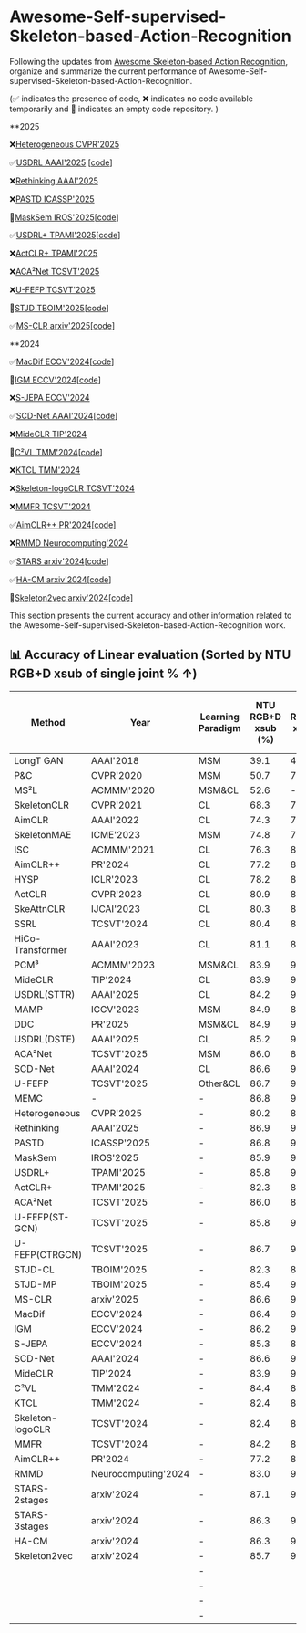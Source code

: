 # Awesome-Self-supervised-Skeleton-based-Action-Recognition
Following the updates from [Awesome Skeleton-based Action Recognition](https://github.com/firework8/Awesome-Skeleton-based-Action-Recognition?tab=readme-ov-file), organize and summarize the current performance of Awesome-Self-supervised-Skeleton-based-Action-Recognition.

(✅ indicates the presence of code, ❌ indicates no code available temporarily and 🚧 indicates an empty code repository. )



**2025

❌[Heterogeneous CVPR'2025](https://openaccess.thecvf.com/content/CVPR2025/papers/Wang_Heterogeneous_Skeleton-Based_Action_Representation_Learning_CVPR_2025_paper.pdf)

✅[USDRL AAAI'2025](https://ojs.aaai.org/index.php/AAAI/article/view/32899) [[code](https://github.com/wengwanjiang/USDRL)]

❌[Rethinking AAAI'2025](https://ojs.aaai.org/index.php/AAAI/article/view/32324)

❌[PASTD ICASSP'2025](https://ieeexplore.ieee.org/abstract/document/10890079)

🚧[MaskSem IROS'2025](https://arxiv.org/abs/2508.12948)[[code](https://github.com/JayEason66/MaskSem)]

✅[USDRL+ TPAMI'2025](https://ieeexplore.ieee.org/abstract/document/11130651)[[code](https://github.com/wengwanjiang/FoundSkelModel)]

❌[ActCLR+ TPAMI'2025](https://ieeexplore.ieee.org/abstract/document/11123705)

❌[ACA²Net TCSVT'2025](https://ieeexplore.ieee.org/abstract/document/10843295)

❌[U-FEFP TCSVT'2025](https://ieeexplore.ieee.org/abstract/document/10879058)

🚧[STJD TBOIM'2025](https://ieeexplore.ieee.org/document/10981864)[[code](https://github.com/ShanakaRG/STJD-Spatio-Temporal-Joint-Density-Driven-Learning-for-Skeleton-Based-Action-Recognition)]

✅[MS-CLR arxiv'2025](https://arxiv.org/abs/2508.14889)[[code](https://github.com/3Dwe-ai/ms-clr)]

**2024

✅[MacDif ECCV'2024](https://www.ecva.net/papers/eccv_2024/papers_ECCV/papers/03727.pdf)[[code](https://github.com/LehongWu/MacDiff)]

🚧[IGM ECCV'2024](https://www.ecva.net/papers/eccv_2024/papers_ECCV/papers/03717.pdf)[[code](https://github.com/LanglandsLin/IGM)]

❌[S-JEPA ECCV'2024](https://www.ecva.net/papers/eccv_2024/papers_ECCV/papers/04755.pdf)

✅[SCD-Net AAAI'2024](https://ojs.aaai.org/index.php/AAAI/article/view/28409)[[code](https://github.com/cong-wu/SCD-Net)]

❌[MideCLR TIP'2024](https://ieeexplore.ieee.org/abstract/document/10462918)

🚧[C²VL TMM'2024](https://ieeexplore.ieee.org/abstract/document/10812782)[[code](https://github.com/cseeyangchen/C2VL?tab=readme-ov-file)]

❌[KTCL TMM'2024](https://ieeexplore.ieee.org/abstract/document/10539295)

❌[Skeleton-logoCLR TCSVT'2024](https://ieeexplore.ieee.org/abstract/document/10551297)

❌[MMFR TCSVT'2024](https://ieeexplore.ieee.org/abstract/document/10562342)

✅[AimCLR++ PR'2024](https://www.sciencedirect.com/science/article/pii/S0031320324000840)[[code](https://github.com/Levigty/AimCLR-v2)]

❌[RMMD Neurocomputing'2024](https://www.sciencedirect.com/science/article/pii/S0925231224002662)

✅[STARS arxiv'2024](https://arxiv.org/abs/2407.10935)[[code](https://github.com/TaatiTeam/STARS)]

✅[HA-CM arxiv'2024](https://arxiv.org/abs/2409.17951)[[code](https://github.com/YinxPeng/HA-CM-main)]

🚧[Skeleton2vec arxiv'2024](https://arxiv.org/abs/2401.00921)[[code](https://github.com/Ruizhuo-Xu/Skeleton2vec)]












This section presents the current accuracy and other information related to the Awesome-Self-supervised-Skeleton-based-Action-Recognition work.
## 📊 Accuracy of Linear evaluation  (Sorted by NTU RGB+D xsub of single joint % ↑)

| Method          | Year               | Learning Paradigm | NTU RGB+D xsub (%) | NTU RGB+D xview (%) | NTU RGB+D 120 xsub (%) | NTU RGB+D 120 xset (%) | PKU-MMD Part II (%) |
|-----------------|--------------------|-----------|---------------------|----------------------|------------------------|------------------------|----------------------|
| LongT GAN       | AAAI'2018          | MSM       | 39.1 | 48.1 | -    | -    | 26.0 |
| P&C             | CVPR'2020          | MSM       | 50.7 | 76.3 | 42.7 | 41.7 | 25.5 |
| MS²L            | ACMMM'2020         | MSM&CL    | 52.6 |   -  | -    | -    | 27.6 |
| SkeletonCLR     | CVPR'2021          | CL        | 68.3 | 76.4 | 56.8 | 55.9 | -    |
| AimCLR          | AAAI'2022          | CL        | 74.3 | 79.7 | 63.4 | 63.4 | 38.5 |
| SkeletonMAE     | ICME'2023          | MSM       | 74.8 | 77.7 | 72.5 | 73.5 | 36.1 |
| ISC             | ACMMM'2021         | CL        | 76.3 | 85.2 | 67.1 | 67.9 | 36.0 |
| AimCLR++        | PR'2024            | CL        | 77.2 | 81.5 | 65.5 | 67.8 | -    |
| HYSP            | ICLR'2023          | CL        | 78.2 | 82.6 | 61.8 | 64.6 | -    |
| ActCLR          | CVPR'2023          | CL        | 80.9 | 86.7 | 69.0 | 70.5 | -    |
| SkeAttnCLR      | IJCAI'2023         | CL        | 80.3 | 86.1 | 66.3 | 74.5 | 52.9 |
| SSRL            | TCSVT'2024         | CL        | 80.4 | 82.0 | 68.0 | 68.6 | -    |
| HiCo-Transformer| AAAI'2023          | CL        | 81.1 | 88.6 | 72.8 | 74.1 | 49.4 |
| PCM³            | ACMMM'2023         | MSM&CL    | 83.9 | 90.4 | 76.5 | 77.5 | 51.5 |
| MideCLR         | TIP'2024           | CL        | 83.9 | 90.3 | 75.7 | 77.2 | -    |
| USDRL(STTR)     | AAAI'2025          | CL        | 84.2 | 90.8 | 76.0 | 76.9 | 51.8 |
| MAMP            | ICCV'2023          | MSM       | 84.9 | 89.1 | 78.6 | 79.1 | 53.8 |
| DDC             | PR'2025            | MSM&CL    | 84.9 | 90.7 | 77.7 | 79.2 | 53.2 |
| USDRL(DSTE)     | AAAI'2025          | CL        | 85.2 | 91.7 | 76.6 | 78.1 | 54.4 |
| ACA²Net         | TCSVT'2025         | MSM       | 86.0 | 89.6 | 79.1 | 79.8 | 53.7 |
| SCD-Net         | AAAI'2024          | CL        | 86.6 | 91.7 | 76.9 | 80.1 | 54.0 |
| U-FEFP          | TCSVT'2025         | Other&CL  | 86.7 | 91.2 | 78.3 | 79.6 | 54.2 |
| MEMC            | -                  |     -     | 86.8 | 90.4 | 79.2 | 80.5 | 56.4 |
|Heterogeneous    |CVPR'2025           |     -     | 80.2 | 88.0 | 70.7 | 73.5 | 47.7 |
|Rethinking       |AAAI'2025           |     -     | 86.9 | 91.0 | 80.0 | 81.5 | 55.3 |
|PASTD            |ICASSP'2025         |     -     | 86.8 | 91.8 | 77.3 | 80.6 | 54.6 |
|MaskSem          |IROS'2025           |     -     | 85.9 | 90.8 | 77.5 | 79.3 | 55.8 |
|USDRL+           |TPAMI'2025          |     -     | 85.8 | 91.8 | 77.5 | 78.8 | 54.7 |
|ActCLR+          |TPAMI'2025          |     -     | 82.3 | 88.2 | 70.9 | 73.2 |   -  |
|ACA²Net          |TCSVT'2025          |     -     | 86.0 | 89.6 | 79.1 | 79.8 | 53.7 |
|U-FEFP(ST-GCN)   |TCSVT'2025          |     -     | 85.8 | 90.1 | 77.3 | 78.5 |   -  |
|U-FEFP(CTRGCN)   |TCSVT'2025          |     -     | 86.7 | 91.2 | 78.3 | 79.6 | 54.2 |
|STJD-CL          |TBOIM'2025          |     -     | 82.3 | 87.9 | 70.5 | 72.8 | 51.5 |
|STJD-MP          |TBOIM'2025          |     -     | 85.4 | 90.2 | 79.1 | 80.4 |   -  |
|MS-CLR           |arxiv'2025          |     -     | 86.6 | 93.2 | 74.3 | 73.8 |   -  |
|MacDif           |ECCV'2024           |     -     | 86.4 | 91.0 | 79.4 | 80.2 |   -  |
|IGM              |ECCV'2024           |     -     | 86.2 | 91.2 | 80.0 | 81.4 |   -  |
|S-JEPA           |ECCV'2024           |     -     | 85.3 | 89.8 | 79.6 | 79.9 | 53.5 |
|SCD-Net          |AAAI'2024           |     -     | 86.6 | 91.7 | 76.9 | 80.1 | 54.0 |
|MideCLR          |TIP'2024            |     -     | 83.9 | 90.3 | 75.7 | 77.2 |   -  |
|C²VL             |TMM'2024            |     -     | 84.4 | 89.8 | 76.0 | 78.7 | 52.6 |
|KTCL             |TMM'2024            |     -     | 82.4 | 89.4 | 74.4 | 74.5 | 55.5 |
|Skeleton-logoCLR |TCSVT'2024          |     -     | 82.4 | 87.2 | 72.8 | 73.5 | 54.7 |
|MMFR             |TCSVT'2024          |     -     | 84.2 | 89.5 | 77.1 | 78.8 | 54.4 |
|AimCLR++         |PR'2024             |     -     | 77.2 | 81.5 | 65.5 | 67.8 |   -  |
|RMMD             |Neurocomputing'2024 |     -     | 83.0 | 90.5 | 75.2 | 75.8 | 50.6 |
|STARS-2stages    |arxiv'2024          |     -     | 87.1 | 90.9 | 79.9 | 80.8 | 52.7 |
|STARS-3stages    |arxiv'2024          |     -     | 86.3 | 90.7 | 79.3 | 80.6 | 52.2 |
|HA-CM            |arxiv'2024          |     -     | 86.3 | 91.2 | 78.9 | 80.2 | 50.9 |
|Skeleton2vec     |arxiv'2024          |     -     | 85.7 | 90.3 | 79.7 | 81.3 | 55.6 |
| | |     -     | | | | | |
| | |     -     | | | | | |
| | |     -     | | | | | |
| | |     -     | | | | | |








